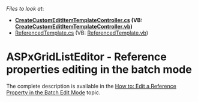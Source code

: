 <!-- default file list -->
*Files to look at*:

* **[CreateCustomEditItemTemplateController.cs](./CS/Solution2.Module.Web/Controllers/CreateCustomEditItemTemplateController.cs) (VB: [CreateCustomEditItemTemplateController.vb](./VB/Solution2.Module.Web/Controllers/CreateCustomEditItemTemplateController.vb))**
* [ReferencedTemplate.cs](./CS/Solution2.Module.Web/Editors/ReferencedTemplate.cs) (VB: [ReferencedTemplate.vb](./VB/Solution2.Module.Web/Editors/ReferencedTemplate.vb))
<!-- default file list end -->
#  ASPxGridListEditor - Reference properties editing in the batch mode

The complete description is available in the <a href="https://documentation.devexpress.com/#eXpressAppFramework/CustomDocument115835">How to: Edit a Reference Property in the Batch Edit Mode</a> topic.

<br/>


